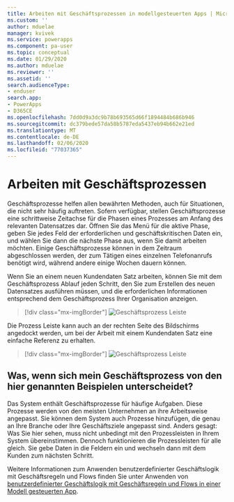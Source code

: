 ```yaml
---
title: Arbeiten mit Geschäftsprozessen in modellgesteuerten Apps | Microsoft-Dokumentation
ms.custom: ''
author: mduelae
manager: kvivek
ms.service: powerapps
ms.component: pa-user
ms.topic: conceptual
ms.date: 01/29/2020
ms.author: mduelae
ms.reviewer: ''
ms.assetid: ''
search.audienceType:
- enduser
search.app:
- PowerApps
- D365CE
ms.openlocfilehash: 7dd0d9a3dc9b78b693565d66f1894484b686b946
ms.sourcegitcommit: dc379bede57da58b5787eda5437eb94b662e21ed
ms.translationtype: MT
ms.contentlocale: de-DE
ms.lasthandoff: 02/06/2020
ms.locfileid: "77037365"
---
```

# <a name="work-with-business-processes"></a>Arbeiten mit Geschäftsprozessen

Geschäftsprozesse helfen allen bewährten Methoden, auch für Situationen, die nicht sehr häufig auftreten. Sofern verfügbar, stellen Geschäftsprozesse eine schrittweise Zeitachse für die Phasen eines Prozesses am Anfang des relevanten Datensatzes dar. Öffnen Sie das Menü für die aktive Phase, geben Sie jedes Feld der erforderlichen und geschäftskritischen Daten ein, und wählen Sie dann die nächste Phase aus, wenn Sie damit arbeiten möchten. Einige Geschäftsprozesse können in dem Zeitraum abgeschlossen werden, der zum Tätigen eines einzelnen Telefonanrufs benötigt wird, während andere einige Wochen dauern können.


Wenn Sie an einem neuen Kundendaten Satz arbeiten, können Sie mit dem Geschäftsprozess Ablauf jeden Schritt, den Sie zum Erstellen des neuen Datensatzes ausführen müssen, und die erforderlichen Informationen entsprechend dem Geschäftsprozess Ihrer Organisation anzeigen. 


> [!div class="mx-imgBorder"]
> ![Geschäftsprozess Leiste](media/business-process.png "Geschäftsprozess Leiste")



Die Prozess Leiste kann auch an der rechten Seite des Bildschirms angedockt werden, um bei der Arbeit mit einem Kundendaten Satz eine einfache Referenz zu erhalten. 

> [!div class="mx-imgBorder"]
> ![Geschäftsprozess Leiste](media/bpdock.gif "Geschäftsprozess Leiste")
 
  
 
## <a name="what-if-your-business-processes-looks-different-from-these-examples"></a>Was, wenn sich mein Geschäftsprozess von den hier genannten Beispielen unterscheidet?  

Das System enthält Geschäftsprozesse für häufige Aufgaben. Diese Prozesse werden von den meisten Unternehmen an ihre Arbeitsweise angepasst. Sie können dem System auch Prozesse hinzufügen, die genau an Ihre Branche oder Ihre Geschäftsziele angepasst sind. Anders gesagt: Was Sie hier sehen, muss nicht unbedingt mit den Prozessleisten in Ihrem System übereinstimmen. Dennoch funktionieren die Prozessleisten für alle gleich. Sie gebe Daten in die Feldern ein und wechseln dann mit dem Kunden zum nächsten Schritt.


Weitere Informationen zum Anwenden benutzerdefinierter Geschäftslogik mit Geschäftsregeln und Flows finden Sie unter Anwenden von [benutzerdefinierter Geschäftslogik mit Geschäftsregeln und Flows in einer Modell gesteuerten App](https://docs.microsoft.com/powerapps/maker/model-driven-apps/guide-staff-through-common-tasks-processes).
